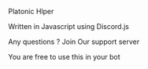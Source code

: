 Platonic Hlper


Written in Javascript using Discord.js

Any questions ? Join Our support server


You are free to use this in your bot
